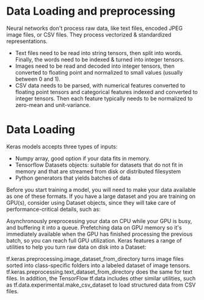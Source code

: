 # Data Loading and preprocessing

Neural networks don't process raw data, like text files, encoded JPEG image files, or CSV files. They process vectorized & standardized representations.

- Text files need to be read into string tensors, then split into words. Finally, the words need to be indexed & turned into integer tensors.
- Images need to be read and decoded into integer tensors, then converted to floating point and normalized to small values (usually between 0 and 1).
- CSV data needs to be parsed, with numerical features converted to floating point tensors and categorical features indexed and converted to integer tensors. Then each feature typically needs to be normalized to zero-mean and unit-variance.

# Data Loading

Keras models accepts three types of inputs:

- Numpy array, good option if your data fits in memory.
- Tensorflow Datasets objects: suitable for datasets that do not fit in memory and that are streamed from disk or distributed filesystem
- Python generators that yields batches of data

Before you start training a model, you will need to make your data available as one of these formats. If you have a large dataset and you are training on GPU(s), consider using Dataset objects, since they will take care of performance-critical details, such as:

Asynchronously preprocessing your data on CPU while your GPU is busy, and buffering it into a queue.
Prefetching data on GPU memory so it's immediately available when the GPU has finished processing the previous batch, so you can reach full GPU utilization.
Keras features a range of utilities to help you turn raw data on disk into a Dataset:

tf.keras.preprocessing.image_dataset_from_directory turns image files sorted into class-specific folders into a labeled dataset of image tensors.
tf.keras.preprocessing.text_dataset_from_directory does the same for text files.
In addition, the TensorFlow tf.data includes other similar utilities, such as tf.data.experimental.make_csv_dataset to load structured data from CSV files.
